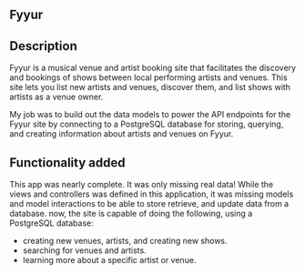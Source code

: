 Fyyur
-----

## Description

Fyyur is a musical venue and artist booking site that facilitates the discovery and bookings of shows between local performing artists and venues. This site lets you list new artists and venues, discover them, and list shows with artists as a venue owner.

My job was to build out the data models to power the API endpoints for the Fyyur site by connecting to a PostgreSQL database for storing, querying, and creating information about artists and venues on Fyyur.

## Functionality added

This app was nearly complete. It was only missing real data! While the views and controllers was defined in this application, it was missing models and model interactions to be able to store retrieve, and update data from a database. now, the site is capable of doing the following, using a PostgreSQL database:

* creating new venues, artists, and creating new shows.
* searching for venues and artists.
* learning more about a specific artist or venue.
